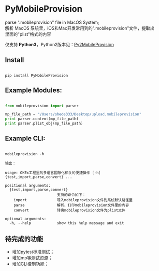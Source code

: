 # PyMobileProvision


parse ".mobileprovision" file in MacOS System;      
解析 MacOS 系统里，iOS和Mac开发常用到的".mobileprovision"文件，提取出里面的"plist"格式的内容

仅支持 **Python3**，Python2版本见：[Py2MobileProvision](https://github.com/shede333/Py2MobileProvision)


## Install

```

pip install PyMobileProvision

```

## Example Modules:

```python

from mobileprovision import parser

mp_file_path = "/Users/shede333/Desktop/upload.mobileprovision"
print parser.content(mp_file_path)
print parser.plist_obj(mp_file_path)

```

## Example CLI:

```shell

mobileprovision -h 

输出：

usage: OKEx工程里的多语言国际化相关的便捷操作 [-h] {test,import,parse,convert} ...

positional arguments:
  {test,import,parse,convert}
                        支持的命令如下：
    import              导入mobileprovision文件到系统默认路径里
    parse               解析、打印mobileprovision文件里的内容
    convert             转换mobileprovision文件为plist文件

optional arguments:
  -h, --help            show this help message and exit

```


## 待完成的功能

* 增加pytest标准测试；
* 增加mp等测试资源；
* 增加CLI控制功能；
